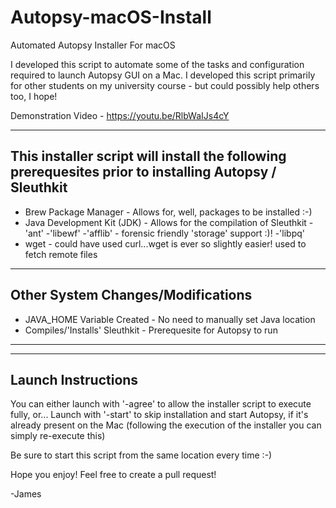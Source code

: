 # Autopsy-macOS-Install
Automated Autopsy Installer For macOS

I developed this script to automate some of the tasks and configuration required to launch Autopsy GUI on a Mac.
I developed this script primarily for other students on my university course - but could possibly help others too, I hope!

Demonstration Video - https://youtu.be/RlbWaIJs4cY

--------------------
This installer script will install the following prerequesites prior to installing Autopsy / Sleuthkit
--------------------
 -	Brew Package Manager - Allows for, well, packages to be installed :-)
 -	Java Development Kit (JDK) - Allows for the compilation of Sleuthkit
      		-'ant'
      		-'libewf'
      		-'afflib' - forensic friendly 'storage' support :)!
      		-'libpq'
 -	wget - could have used curl...wget is ever so slightly easier! used to fetch remote files
--------------------
Other System Changes/Modifications
--------------------
 -	JAVA_HOME Variable Created - No need to manually set Java location
 -	Compiles/'Installs' Sleuthkit - Prerequesite for Autopsy to run
--------------------
--------------------
Launch Instructions
--------------------
You can either launch with '-agree' to allow the installer script to execute fully, or...
Launch with '-start' to skip installation and start Autopsy, if it's already present on the Mac (following the execution of the installer you can simply re-execute this)

Be sure to start this script from the same location every time :-)

Hope you enjoy! Feel free to create a pull request!

-James
